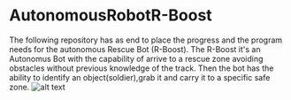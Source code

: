 # AutonomousRobotR-Boost
The following repository has as end to place the progress and the program needs for the autonomous Rescue Bot (R-Boost). The R-Boost it's an Autonomus Bot with the capability of arrive to a rescue zone avoiding obstacles without previous knowledge of the track.  Then the bot has the ability to identify an object(soldier),grab it and carry it to a specific safe zone.
![alt text](http://url/to/R4.png)
